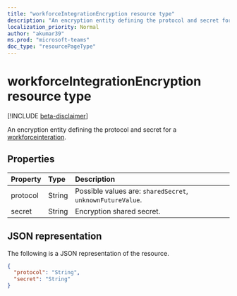 ```yaml
---
title: "workforceIntegrationEncryption resource type"
description: "An encryption entity defining the protocol and secret for a workforce integration."
localization_priority: Normal
author: "akumar39"
ms.prod: "microsoft-teams"
doc_type: "resourcePageType"
---
```


# workforceIntegrationEncryption resource type

[!INCLUDE [beta-disclaimer](../../includes/beta-disclaimer.md)]

An encryption entity defining the protocol and secret for a [workforceinteration](../resources/workforceinteration.md).

## Properties

| Property     | Type        | Description |
|:-------------|:------------|:------------|
|protocol|String| Possible values are: `sharedSecret`, `unknownFutureValue`.|
|secret|String|Encryption shared secret.|

## JSON representation

The following is a JSON representation of the resource.

<!-- {
  "blockType": "resource",
  "optionalProperties": [

  ],
  "@odata.type": "microsoft.graph.workforceIntegrationEncryption",
  "baseType": null
}-->

```json
{
  "protocol": "String",
  "secret": "String"
}
```

<!-- uuid: 16cd6b66-4b1a-43a1-adaf-3a886856ed98
2019-02-04 14:57:30 UTC -->
<!-- {
  "type": "#page.annotation",
  "description": "workforceIntegrationEncryption resource",
  "keywords": "",
  "section": "documentation",
  "tocPath": ""
}-->